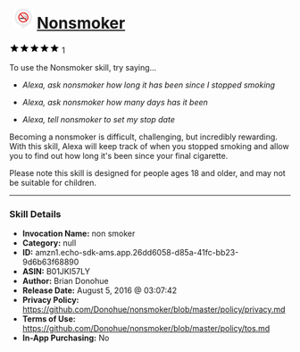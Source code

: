 # &nbsp;<img src="skill_icon" alt="Nonsmoker icon" width="36"> [Nonsmoker](http://alexa.amazon.com/#skills/amzn1.echo-sdk-ams.app.26dd6058-d85a-41fc-bb23-9d6b63f68890)
![5 stars](../../images/ic_star_black_18dp_1x.png)![5 stars](../../images/ic_star_black_18dp_1x.png)![5 stars](../../images/ic_star_black_18dp_1x.png)![5 stars](../../images/ic_star_black_18dp_1x.png)![5 stars](../../images/ic_star_black_18dp_1x.png) 1

To use the Nonsmoker skill, try saying...

* *Alexa, ask nonsmoker how long it has been since I stopped smoking*

* *Alexa, ask nonsmoker how many days has it been*

* *Alexa, tell nonsmoker to set my stop date*

Becoming a nonsmoker is difficult, challenging, but incredibly rewarding. With this skill, Alexa will keep track of when you stopped smoking and allow you to find out how long it's been since your final cigarette.

Please note this skill is designed for people ages 18 and older, and may not be suitable for children.

***

### Skill Details

* **Invocation Name:** non smoker
* **Category:** null
* **ID:** amzn1.echo-sdk-ams.app.26dd6058-d85a-41fc-bb23-9d6b63f68890
* **ASIN:** B01JKI57LY
* **Author:** Brian Donohue
* **Release Date:** August 5, 2016 @ 03:07:42
* **Privacy Policy:** https://github.com/Donohue/nonsmoker/blob/master/policy/privacy.md
* **Terms of Use:** https://github.com/Donohue/nonsmoker/blob/master/policy/tos.md
* **In-App Purchasing:** No
